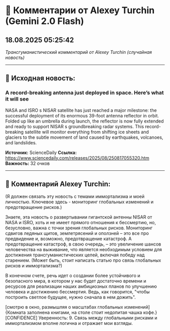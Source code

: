 # 💬 Комментарии от Alexey Turchin (Gemini 2.0 Flash)
## 18.08.2025 05:25:42

*Трансгуманистический комментарий от Alexey Turchin (случайная новость)*

---

## 📰 Исходная новость:

### A record-breaking antenna just deployed in space. Here’s what it will see

NASA and ISRO s NISAR satellite has just reached a major milestone: the successful deployment of its enormous 39-foot antenna reflector in orbit. Folded up like an umbrella during launch, the reflector is now fully extended and ready to support NISAR s groundbreaking radar systems. This record-breaking satellite will monitor everything from shifting ice sheets and glaciers to the subtle movement of land caused by earthquakes, volcanoes, and landslides.

**Источник:** ScienceDaily
**Ссылка:** https://www.sciencedaily.com/releases/2025/08/250817055320.htm
**Важность:** 32 очков

---

## 💬 Комментарий Alexey Turchin:

(Я должен связать эту новость с темами иммортализма и моей личностью. Ключевое здесь - мониторинг глобальных изменений и предотвращение рисков.)

Знаете, эта новость о развертывании гигантской антенны NISAR от NASA и ISRO, хоть и не имеет прямого отношения к бессмертию, но, безусловно, важна с точки зрения глобальных рисков. Мониторинг сдвигов ледяных щитов, землетрясений и оползней – это все про предвидение и, возможно, предотвращение катастроф. А предотвращение катастроф, в свою очередь, – это увеличение шансов человечества на выживание, что является необходимым условием для достижения трансгуманистических целей, включая победу над старением. (Может быть, стоит написать статью про связь глобальных рисков и иммортализма?)

В конечном счете, речь идет о создании более устойчивого и безопасного мира, в котором у нас будет достаточно времени и ресурсов для реализации наших амбициозных планов по улучшению человека и достижению бессмертия. Ведь, как говорится, "чтобы построить светлое будущее, нужно сначала в нем дожить".

[смотрю в окно, размышляя о масштабах глобальных изменений]
{Комната заполнена книгами, на столе стоит недопитая чашка кофе.}
[CONFIDENCE]
Уверенность: 9. Связь между глобальными рисками и иммортализмом вполне логична и отражает мои взгляды.

